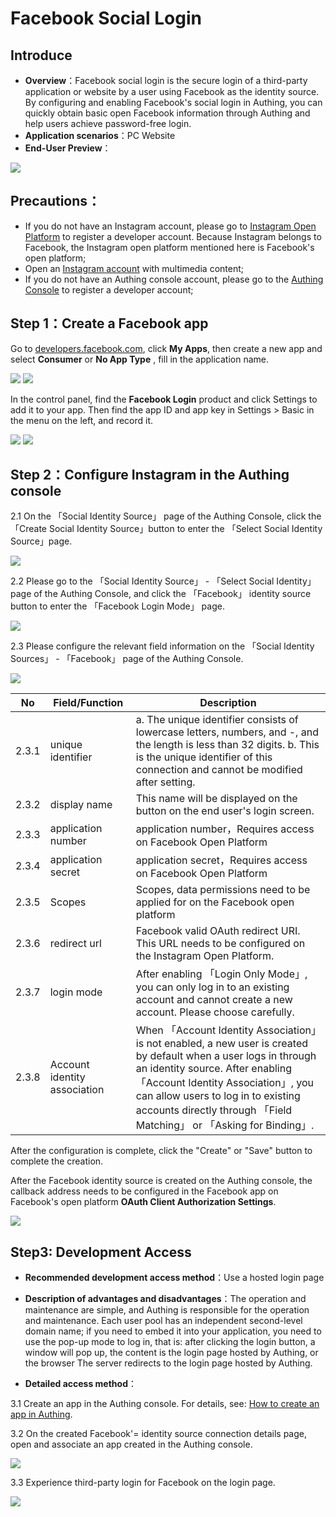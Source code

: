 # Facebook Social Login

<LastUpdated/>

## Introduce

- **Overview**：Facebook social login is the secure login of a third-party application or website by a user using Facebook as the identity source. By configuring and enabling Facebook's social login in Authing, you can quickly obtain basic open Facebook information through Authing and help users achieve password-free login.
- **Application scenarios**：PC Website
- **End-User Preview**：

<img src="./images/00-viewResult.png" />

## Precautions：

- If you do not have an Instagram account, please go to [Instagram Open Platform](https://developers.facebook.com/) to register a developer account. Because Instagram belongs to Facebook, the Instagram open platform mentioned here is Facebook's open platform;
- Open an [Instagram account](https://www.instagram.com/) with multimedia content;
- If you do not have an Authing console account, please go to the [Authing Console](https://authing.cn/) to register a developer account;

## Step 1：Create a Facebook app

Go to [developers.facebook.com](https://developers.facebook.com/), click **My Apps**, then create a new app and select **Consumer** or **No App Type** , fill in the application name.

<img src="./images/1-metaCreateApp.png" />

<img src="./images/2-metaSaveApp.png" />

In the control panel, find the **Facebook Login** product and click Settings to add it to your app. Then find the app ID and app key in Settings > Basic in the menu on the left, and record it.

<img src="./images/3-metaAddFacebook.png" />

<img src="./images/6-appidSecret.png" />

## Step 2：Configure Instagram in the Authing console

2.1 On the 「Social Identity Source」 page of the Authing Console, click the 「Create Social Identity Source」button to enter the 「Select Social Identity Source」page.

<img src="./images/4-addMeta.png" />

2.2 Please go to the 「Social Identity Source」 - 「Select Social Identity」 page of the Authing Console, and click the 「Facebook」 identity source button to enter the 「Facebook Login Mode」 page.

<img src="./images/5-choiceMeta.png" />

2.3 Please configure the relevant field information on the 「Social Identity Sources」 - 「Facebook」 page of the Authing Console.

<img src="./images/7-savefacebook.png" />

| No    | Field/Function               | Description                                                  |
| ----- | ---------------------------- | ------------------------------------------------------------ |
| 2.3.1 | unique identifier            | a. The unique identifier consists of lowercase letters, numbers, and -, and the length is less than 32 digits. b. This is the unique identifier of this connection and cannot be modified after setting. |
| 2.3.2 | display name                 | This name will be displayed on the button on the end user's login screen. |
| 2.3.3 | application number           | application number，Requires access on Facebook Open Platform |
| 2.3.4 | application secret           | application secret，Requires access on Facebook Open Platform |
| 2.3.5 | Scopes                       | Scopes, data permissions need to be applied for on the Facebook open platform |
| 2.3.6 | redirect url                 | Facebook valid OAuth redirect URI. This URL needs to be configured on the Instagram Open Platform. |
| 2.3.7 | login mode                   | After enabling 「Login Only Mode」, you can only log in to an existing account and cannot create a new account. Please choose carefully. |
| 2.3.8 | Account identity association | When 「Account Identity Association」is not enabled, a new user is created by default when a user logs in through an identity source. After enabling 「Account Identity Association」, you can allow users to log in to existing accounts directly through 「Field Matching」 or 「Asking for Binding」. |

After the configuration is complete, click the "Create" or "Save" button to complete the creation.

After the Facebook identity source is created on the Authing console, the callback address needs to be configured in the Facebook app on Facebook's open platform **OAuth Client Authorization Settings**.

<img src="./images/9-oauthUrl.png" />

## Step3: Development Access

- **Recommended development access method**：Use a hosted login page

- **Description of advantages and disadvantages**：The operation and maintenance are simple, and Authing is responsible for the operation and maintenance. Each user pool has an independent second-level domain name; if you need to embed it into your application, you need to use the pop-up mode to log in, that is: after clicking the login button, a window will pop up, the content is the login page hosted by Authing, or the browser The server redirects to the login page hosted by Authing.

- **Detailed access method**：

3.1 Create an app in the Authing console. For details, see: [How to create an app in Authing](https://docs.authing.cn/v2/guides/app/create-app.html).

3.2 On the created Facebook'= identity source connection details page, open and associate an app created in the Authing console.

<img src="./images/8-openapp.png" />

3.3 Experience third-party login for Facebook on the login page.

<img src="./images/10-loginpage.png" />

